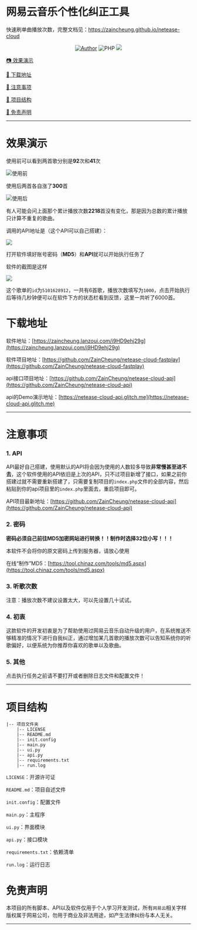# 网易云音乐个性化纠正工具

快速刷单曲播放次数，完整文档见：https://zaincheung.github.io/netease-cloud

<p align="center">
    <a href="https://github.com/ZainCheung"><img alt="Author" src="https://img.shields.io/badge/author-ZainCheung-blueviolet"/></a>
    <img alt="PHP" src="https://img.shields.io/badge/code-Python-success"/>
    <img src="https://github-visitor-badge.glitch.me/badge?page_id=ZainCheung.netease-cloud-fastplay"/>
</p>



[📷 效果演示](#效果演示)

[🎁 下载地址](#下载地址)

[🔔 注意事项](#注意事项)

[🎨 项目结构](#项目结构)

[👻 免责声明](#免责声明)



------



# 效果演示

使用前可以看到两首歌分别是**92**次和**41**次

![使用前](https://s1.ax1x.com/2020/07/08/UZyQv8.png)

使用后两首各自涨了**300**首

![使用后](https://s1.ax1x.com/2020/07/08/UZyUCq.png)

有人可能会问上面那个累计播放次数**2218**首没有变化，那是因为总数的累计播放只计算不重复的歌曲。

调用的API地址是（这个API可以自己搭建）：

![](https://s1.ax1x.com/2020/07/08/UZ6geg.png)

打开软件填好账号密码（**MD5**）和**API**就可以开始执行任务了

软件的截图是这样

![](https://s1.ax1x.com/2020/07/11/UloH6P.png)

这个歌单的`id`为`5101628912`，一共有6首歌，播放次数填写为`1000`，点击开始执行后等待几秒钟便可以在软件下方的状态栏看到反馈，这里一共听了6000首。

# 下载地址

软件地址：[https://zaincheung.lanzoui.com/i9HD9ehj29g](https://zaincheung.lanzoui.com/i9HD9ehj29g)

软件项目地址：[https://github.com/ZainCheung/netease-cloud-fastplay](https://github.com/ZainCheung/netease-cloud-fastplay)

api接口项目地址：[https://github.com/ZainCheung/netease-cloud-api](https://github.com/ZainCheung/netease-cloud-api)

api的Demo演示地址：[https://netease-cloud-api.glitch.me](https://netease-cloud-api.glitch.me)

------



# 注意事项

### 1. API

API最好自己搭建，使用默认的API将会因为使用的人数较多导致**非常慢甚至进不去**，这个软件使用的API依旧是上次的API，只不过项目新增了接口，如果之前你搭建过就不需要重新搭建了，只需要复制项目的`index.php`文件的全部内容，然后粘贴到你的api项目里的`index.php`里面去，重启项目即可。

API项目最新地址：[https://github.com/ZainCheung/netease-cloud-api](https://github.com/ZainCheung/netease-cloud-api)

### 2. 密码

**密码必须自己前往MD5加密网站进行转换！！制作时选择32位小写！！！**

本软件不会将你的原文密码上传到服务器，请放心使用

在线“制作”MD5：[https://tool.chinaz.com/tools/md5.aspx](https://tool.chinaz.com/tools/md5.aspx)

### 3. 听歌次数

注意：播放次数不建议设置太大，可以先设置几十试试。

### 4. 初衷

这款软件的开发初衷是为了帮助使用过网易云音乐自动升级的用户，在系统推送不够精准的情况下进行自我纠正，通过增加某几首歌的播放次数可以告知系统你的听歌偏好，以便系统为你推荐你喜欢的歌单以及歌曲。

### 5. 其他

点击执行任务之前请不要打开或者删除日志文件和配置文件！

------

# 项目结构

```
|-- 项目文件夹
    |-- LICENSE
    |-- README.md
    |-- init.config
    |-- main.py
    |-- ui.py
    |-- api.py
    |-- requirements.txt
    |-- run.log
```

`LICENSE`：开源许可证

`README.md`：项目自述文件

`init.config`：配置文件

`main.py`：主程序

`ui.py`：界面模块

`api.py`：接口模块

`requirements.txt`：依赖清单

`run.log`：运行日志

# 免责声明

本项目的所有脚本、API以及软件仅用于个人学习开发测试，所有`网易云`相关字样版权属于网易公司，勿用于商业及非法用途，如产生法律纠纷与本人无关。

------

